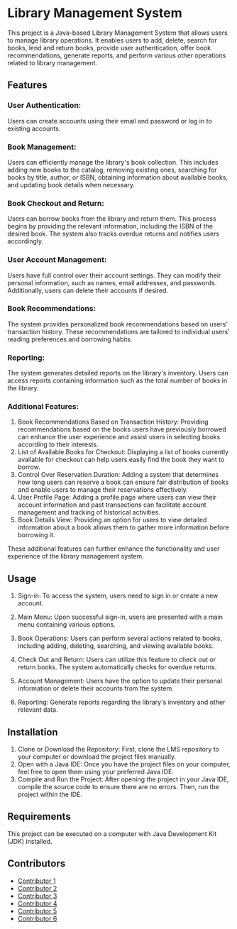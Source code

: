 # Library Management System

This project is a Java-based Library Management System that allows users to manage library operations. It enables users to add, delete, search for books, lend and return books, provide user authentication, offer book recommendations, generate reports, and perform various other operations related to library management.

## Features
### User Authentication:
Users can create accounts using their email and password or log in to existing accounts.

### Book Management:
Users can efficiently manage the library's book collection. This includes adding new books to the catalog, removing existing ones, searching for books by title, author, or ISBN, obtaining information about available books, and updating book details when necessary.

### Book Checkout and Return:
Users can borrow books from the library and return them. This process begins by providing the relevant information, including the ISBN of the desired book. The system also tracks overdue returns and notifies users accordingly.

### User Account Management:
Users have full control over their account settings. They can modify their personal information, such as names, email addresses, and passwords. Additionally, users can delete their accounts if desired.

### Book Recommendations:
The system provides personalized book recommendations based on users' transaction history. These recommendations are tailored to individual users' reading preferences and borrowing habits.

### Reporting:
The system generates detailed reports on the library's inventory. Users can access reports containing information such as the total number of books in the library.

### Additional Features:
1. Book Recommendations Based on Transaction History:
Providing recommendations based on the books users have previously borrowed can enhance the user experience and assist users in selecting books according to their interests.
2. List of Available Books for Checkout:
Displaying a list of books currently available for checkout can help users easily find the book they want to borrow.
3. Control Over Reservation Duration:
Adding a system that determines how long users can reserve a book can ensure fair distribution of books and enable users to manage their reservations effectively.
4. User Profile Page:
Adding a profile page where users can view their account information and past transactions can facilitate account management and tracking of historical activities.
5. Book Details View:
Providing an option for users to view detailed information about a book allows them to gather more information before borrowing it.

These additional features can further enhance the functionality and user experience of the library management system.

## Usage

1. Sign-in:
   To access the system, users need to sign in or create a new account.

2. Main Menu:
   Upon successful sign-in, users are presented with a main menu containing various options.

3. Book Operations:
   Users can perform several actions related to books, including adding, deleting, searching, and viewing available books.

4. Check Out and Return:
   Users can utilize this feature to check out or return books. The system automatically checks for overdue returns.

5. Account Management:
   Users have the option to update their personal information or delete their accounts from the system.

6. Reporting:
   Generate reports regarding the library's inventory and other relevant data.

## Installation

  1. Clone or Download the Repository: First, clone the LMS repository to your computer or download the project files manually.
  2. Open with a Java IDE: Once you have the project files on your computer, feel free to open them using your preferred Java IDE.
  3. Compile and Run the Project: After opening the project in your Java IDE, compile the source code to ensure there are no errors. Then, run the project within the IDE.

## Requirements

This project can be executed on a computer with Java Development Kit (JDK) installed.

## Contributors

- [Contributor 1](https://github.com/yncrahmet)
- [Contributor 2](https://github.com/gorkemiskeceli)
- [Contributor 3](https://github.com/Nehir0109)
- [Contributor 4](https://github.com/Orujhimaru)
- [Contributor 5](https://github.com/SerapKesk)
- [Contributor 6](https://github.com/HKalatas)
  
